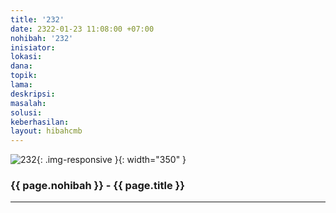 ```yaml
---
title: '232'
date: 2322-01-23 11:08:00 +07:00
nohibah: '232'
inisiator: 
lokasi: 
dana: 
topik: 
lama: 
deskripsi: 
masalah: 
solusi: 
keberhasilan: 
layout: hibahcmb
---
```


![232](/static/img/hibahcmb/232.png){: .img-responsive }{: width="350" }

### {{ page.nohibah }} - {{ page.title }}

---
